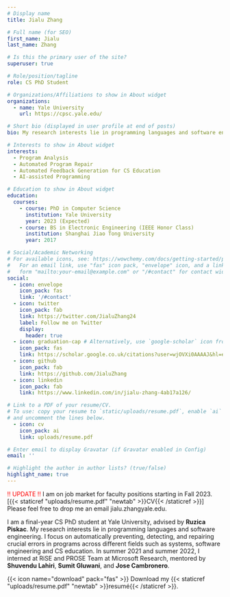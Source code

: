 ```yaml
---
# Display name
title: Jialu Zhang 

# Full name (for SEO)
first_name: Jialu
last_name: Zhang

# Is this the primary user of the site?
superuser: true

# Role/position/tagline
role: CS PhD Student 

# Organizations/Affiliations to show in About widget
organizations:
  - name: Yale University
    url: https://cpsc.yale.edu/

# Short bio (displayed in user profile at end of posts)
bio: My research interests lie in programming languages and software engineering. I focus on automatically preventing, detecting, and repairing crucial errors in programs across different fields such as systems, software engineering and CS education.

# Interests to show in About widget
interests:
  - Program Analysis
  - Automated Program Repair
  - Automated Feedback Generation for CS Education
  - AI-assisted Programming

# Education to show in About widget
education:
  courses:
    - course: PhD in Computer Science
      institution: Yale University
      year: 2023 (Expected)
    - course: BS in Electronic Engineering (IEEE Honor Class)
      institution: Shanghai Jiao Tong University
      year: 2017

# Social/Academic Networking
# For available icons, see: https://wowchemy.com/docs/getting-started/page-builder/#icons
#   For an email link, use "fas" icon pack, "envelope" icon, and a link in the
#   form "mailto:your-email@example.com" or "/#contact" for contact widget.
social:
  - icon: envelope
    icon_pack: fas
    link: '/#contact'
  - icon: twitter
    icon_pack: fab
    link: https://twitter.com/JialuZhang24
    label: Follow me on Twitter
    display:
      header: true
  - icon: graduation-cap # Alternatively, use `google-scholar` icon from `ai` icon pack
    icon_pack: fas
    link: https://scholar.google.co.uk/citations?user=wjOVXi0AAAAJ&hl=en&oi=ao
  - icon: github
    icon_pack: fab
    link: https://github.com/JialuZhang
  - icon: linkedin
    icon_pack: fab
    link: https://www.linkedin.com/in/jialu-zhang-4ab17a126/

# Link to a PDF of your resume/CV.
# To use: copy your resume to `static/uploads/resume.pdf`, enable `ai` icons in `params.yaml`,
# and uncomment the lines below.
  - icon: cv
    icon_pack: ai
    link: uploads/resume.pdf

# Enter email to display Gravatar (if Gravatar enabled in Config)
email: ''

# Highlight the author in author lists? (true/false)
highlight_name: true
---
```

<span style="color:red">!! UPDATE !!</span> I am on job market for faculty positions starting in Fall 2023. [{{< staticref "uploads/resume.pdf" "newtab" >}}CV{{< /staticref >}}]
Please feel free to drop me an email jialu.zhangyale.edu.

I am a final-year CS PhD student at Yale University, advised by __Ruzica Piskac__. My research interests lie in programming languages and software engineering. I focus on automatically preventing, detecting, and repairing crucial errors in programs across different fields such as systems, software engineering and CS education. In summer 2021 and summer 2022, I interned at RiSE and PROSE Team at Microsoft Research, mentored by __Shuvendu Lahiri__, __Sumit Gluwani__, and __Jose Cambronero__.

{{< icon name="download" pack="fas" >}} Download my {{< staticref "uploads/resume.pdf" "newtab" >}}resumé{{< /staticref >}}.
